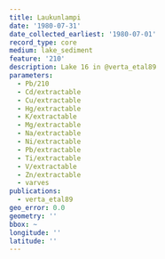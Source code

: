 ```yaml
---
title: Laukunlampi
date: '1980-07-31'
date_collected_earliest: '1980-07-01'
record_type: core
medium: lake_sediment
feature: '210'
description: Lake 16 in @verta_etal89
parameters:
  - Pb/210
  - Cd/extractable
  - Cu/extractable
  - Hg/extractable
  - K/extractable
  - Mg/extractable
  - Na/extractable
  - Ni/extractable
  - Pb/extractable
  - Ti/extractable
  - V/extractable
  - Zn/extractable
  - varves
publications:
  - verta_etal89
geo_error: 0.0
geometry: ''
bbox: ~
longitude: ''
latitude: ''
---
```

